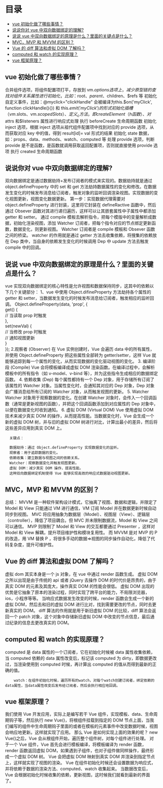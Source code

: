 # 目录

- [vue 初始化做了哪些事情？](##1)
- [说说你对 vue 中双向数据绑定的理解?](##1)
- [说说 vue 中双向数据绑定的原理是什么？里面的关键点是什么？](##1)
- [MVC，MVP 和 MVVM 的区别？](##1)
- [Vue 的 diff 算法和虚拟 DOM 了解吗？](##1)
- [computed 和 watch 的实现原理？](##1)
- [vue 框架原理？](##1)

## vue 初始化做了哪些事情？

合并组件选项，将组件配置项打平，存放到 vm.$options 选项上，减少原型链的查找
        对组件关系属性进行初始化，比如：$root、$parent、$children、$refs 等
        初始化自定义事件，比如：@myclick="clickHandle" 会被编译为this.$on('myClick', function clickHandle(){}) 和 this.$emit('myClick') 的形式
        初始化插槽（vm.$slots、vm.$scopedSlots）、定义_c方法，即createElement（h函数）、对$attrs 和\$listeners 属性进行响应式处理
执行 beforeCreate 生命周期函数
初始化 inject 选项，根据 inject 选项从祖代组件配置项中找到对应的 provide 选项，从而获取对应 key 中的值，得到 result[id]= val 形式的结果
初始化 state 数据，如：props、data、methods、watch、computed 等
处理 provide 选项，判断 provide 是不是函数，是函数就调用获取返回配置项，否则就直接使用 provide 选项
执行 created 生命周期函数

## 说说你对 vue 中双向数据绑定的理解?

双向数据绑定是通过数据劫持+发布订阅者的模式来实现的。数据劫持就是通过 object.defineProperty 中的 set 和 get 方法劫持数据属性的变化和修改。在数据发生变化的时候发布消息给订阅者，触发对象的监听回调渲染视图。实现数据的变化视图更新，视图变化数据更新。
第一步：实现数据代理需要对 object.defineProperty 进行封装，这里将它封装在 defineRactive 函数中，然后通过 Obsever 函数对其进行递归遍历，这样可以让其嵌套属性中子属性中都添加 getter 和 setter。
通过 compile 模板去解析指令，把每个模版中的变量解析成数据，初始化渲染视图，添加 Watcher 订阅者，把每个指令对应的节点绑定更新函数，数据变化，则更新视图。
Watcher 订阅者是 compile 模板和 Obsever 函数之间的桥梁。
watcher 的作用就是通过 getter 方法去收集依赖，将搜集的依赖放在 Dep 类中，当自身的依赖发生变化的时候调用 Dep 中 update 方法去触发 compile 中的回调。

## 说说 vue 中双向数据绑定的原理是什么？里面的关键点是什么？

vue 实现双向数据绑定的核心特性是允许视图和数据保持同步，这其中的依赖以下几个关键部分：
1、vue 中使用 Object.difineProperty 方法劫持各个属性的 getter 和 setter，当数据发生变化的时候发布消息给订阅者，触发相应的监听回调。
Object.defineProperty(data, 'prop', {  
 get() {  
 // 当读取 prop 时触发  
 },  
 set(newVal) {  
 // 当修改 prop 时触发  
 // 通知视图更新  
 }  
 }); 2.观察者 (Observer)
在 Vue 实例创建时，Vue 会遍历 data 中的所有属性，并使用 Object.defineProperty 把这些属性全部转为 getter/setter，这样 Vue 就能够追踪到每一个属性的变化，从而实现数据的变化驱动视图的变化。 3. 编译阶段 (Compile)
Vue 会将模板编译成虚拟 DOM 渲染函数。在编译过程中，会解析模板中的所有指令（如 v-model、v-bind 等），并为这些指令生成相应的数据绑定函数。 4. 依赖收集 (Dep)
每个属性都持有一个 Dep 对象，用于存储所有订阅了该属性的 Watcher 对象。当属性变化时，会通知其对应的 Dep 对象，Dep 对象会广播消息给所有订阅的 Watcher 对象，从而触发视图的更新。 5. Watcher
Watcher 对象用于观察数据的变化。在创建 Watcher 对象时，会传入一个回调函数（通常是更新视图的函数），并把这个回调函数添加到对应属性的 Dep 对象中，以便在数据变化时收到通知。 6. 虚拟 DOM (Virtual DOM)
Vue 使用虚拟 DOM 技术来减少真实 DOM 的操作，从而提高性能。当数据变化时，Vue 会生成一个新的虚拟 DOM 树，并与旧的虚拟 DOM 树进行对比，计算出最小的差异，然后将这些差异应用到真实 DOM 上。

      关键点：

      数据劫持：通过 Object.defineProperty 实现数据变化的监听。
      观察者：用于追踪数据的变化。
      依赖收集：建立数据与视图之间的依赖关系。
      Watcher：观察数据变化并触发视图更新。
      虚拟 DOM：减少真实 DOM 操作，提高性能。
      这种双向数据绑定机制使得 Vue 能够实现高效的响应式数据驱动视图更新。

## MVC，MVP 和 MVVM 的区别？

总结：
MVVM 是一种软件架构设计模式，它抽离了视图、数据和逻辑，并限定了 Model 和 View 只能通过 VM 进行通信，VM 订阅 Model 并在数据更新时候自动同步到视图。
MVC 将应用抽象为数据层（Model）、视图层（View）、逻辑层（controller），降低了项目耦合。但 MVC 并未限制数据流，Model 和 View 之间可以通信。
MVP 则限制了 Model 和 View 的交互都要通过 Presenter ，这样对 Model 和 View 解耦，提升项目维护性和模块复用性。
而 MVVM 是对 MVP 的 P 的改造，用 VM 替换 P ，将很多手动的数据=>视图的同步操作自动化，降低了代码复杂度，提升可维护性。

## Vue 的 diff 算法和虚拟 DOM 了解吗？

虚拟 dom 其实本身是一个 js 对象，在 vue 中通过 render 函数生成。
虚拟 DOM 之所以出现是由于传统的 api 或者 jQuery 去操作 DOM 的时代价是昂贵的，由于真实 DOM 的元素及其庞大，操作真实 DOM 的性能会很低。
虚拟 DOM 出现的优势是它抽象了原本的渲染过程，同时实现了跨平台的能力，不局限浏览器，ios，小程序等等。
当响应式数据发生改变的时候，render 函数会生成一个新的虚拟 DOM，然后去和旧的虚拟 DOM 进行比对，找到需要更改的节点，同时去更新真实的 DOM。
diff 算法的作用就是用于新旧虚拟 DOM 的比较，diff 算法会返回一个 patch 对象，这个对象中存储新旧虚拟 DOM 中改变的节点信息，最后通过纪录的信息去更改真实的 DOM。

## computed 和 watch 的实现原理？

computed 是 data 属性的一个订阅者，它在初始化时候被 data 属性收集依赖，当 computed 依赖的 data 属性改变后，标记该 computed 为 dirty，即数据更改过，当渲染使用到 computed 时候，再计算出 computed 的值从而得到最新的正确的值。

        watch：在组件初始化时候，遍历所有的watch，对每个watch创建订阅者，绑定依赖的data属性，当data属性改变后发布给订阅者，然后会执行相应地回调。

## vue 框架原理？

我们使用 Vue 开发应用，实际上是编写若干 Vue 组件，实现模板、data、生命周期钩子等，然后执行 new Vue()，将根组件挂载到指定的 DOM 节点上面，当我们编写的组件中生命周期钩子里面的或者在模板的元素事件中改变数据时候，视图会响应地更新。这样就实现了应用。
那么 Vue 是如何实现上面的效果的呢？
new Vue()之后，Vue 会从根组件开始，遍历整个组件树，对每个组件进行处理。
对于一个 Vue 组件，Vue 首先会进行模板编译，将模板编译为 render 函数，render 函数返回虚拟 DOM，如果遇到子组件，也对子组件做同样操作，最终形成一个虚拟 DOM 树。
Vue 会把虚拟 DOM 映射到真实 DOM 并渲染到指定节点上，这样就实现了视图的渲染。
Vue 在组件初始化时候还会设置数据为响应式，并将依赖于数据的渲染方法、computed、watch 收集起来。
当数据改变后，Vue 会根据初始化时候收集的依赖，更新视图，这时候我们就看到最新的界面了。
